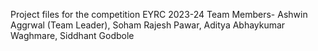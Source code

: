 Project files for the competition EYRC 2023-24
Team Members-
Ashwin Aggrwal (Team Leader),
Soham Rajesh Pawar,
Aditya Abhaykumar Waghmare,
Siddhant Godbole
